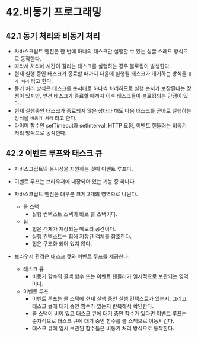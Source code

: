 # 42.비동기 프로그래밍

## 42.1 동기 처리와 비동기 처리
- 자바스크립트 엔진은 한 번에 하나의 태스크만 실행할 수 있는 싱글 스레드 방식으로 동작한다.
- 따라서 처리에 시간이 걸리는 태스크를 실행하는 경우 블로킹이 발생한다.
- 현재 실행 중인 태스크가 종료할 때까지 다음에 실행될 태스크가 대기하는 방식을 `동기 처리` 라고 한다.
- 동기 처리 방식은 태스크를 순서대로 하나씩 처리하므로 실행 순서가 보장된다는 장점이 있지만, 앞선 태스크가 종료할 때까지 이후 태스크들이 블로킹되는 단점이 있다.
- 현재 실행중인 태스크가 종료되지 않은 상태라 해도 다음 태스크를 곧바로 실행하는 방식을 `비동기 처리` 라고 한다.
- 타이머 함수인 setTimeout과 setInterval, HTTP 요청, 이벤트 핸들러는 비동기 처리 방식으로 동작한다.

## 42.2 이벤트 루프와 태스크 큐
- 자바스크립트의 동시성을 지원하는 것이 이벤트 루프다.
- 이벤트 루프는 브라우저에 내장되어 있는 기능 중 하나다.
- 자바스크립트 엔진은 대부분 크게 2개의 영역으로 나뉜다.
  - 콜 스택
    - 실행 컨텍스트 스택이 바로 콜 스택이다.
  - 힙
    - 힙은 객체가 저장되는 메모리 공간이다.
    - 실행 컨텍스트는 힙에 저장된 객체를 참조한다.
    - 힙은 구조화 되어 있지 않다.
    
- 브라우저 환경은 태스크 큐와 이벤트 루프를 제공한다.
  - 태스크 큐
    - 비동기 함수의 콜백 함수 또는 이벤트 핸들러가 일시적으로 보관되는 영역이다.
  - 이벤트 루프
    - 이벤트 루프는 콜 스택에 현재 실행 중인 실행 컨텍스트가 있는지, 그리고 태스크 큐에 대기 중인 함수가 있는지 반복해서 확인한다.
    - 콜 스택이 비어 있고 태스크 큐에 대기 중인 함수가 있다면 이벤트 루프는 순차적으로 태스크 큐에 대기 중인 함수를 콜 스책으로 이동시킨다.
    - 태스크 큐에 일시 보관된 함수들은 비동기 처리 방식으로 동작한다.  
